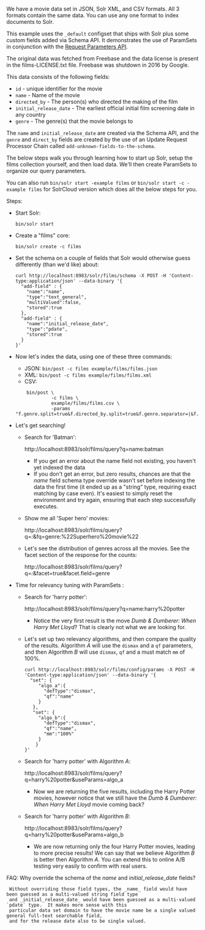 We have a movie data set in JSON, Solr XML, and CSV formats.  All 3 formats contain the same data.  You can use any one format to index documents to Solr.

This example uses the `_default` configset that ships with Solr plus some custom fields added via Schema API.  It demonstrates the use of ParamSets in conjunction with the [Request Parameters API](https://solr.apache.org/guide/request-parameters-api.html).

The original data was fetched from Freebase and the data license is present in the films-LICENSE.txt file.  Freebase was shutdown in 2016 by Google.

This data consists of the following fields:
 * `id` - unique identifier for the movie
 * `name` - Name of the movie
 * `directed_by` - The person(s) who directed the making of the film
 * `initial_release_date` - The earliest official initial film screening date in any country
 * `genre` - The genre(s) that the movie belongs to

 The `name` and `initial_release_date` are created via the Schema API, and the `genre` and `direct_by` fields
 are created by the use of an Update Request Processor Chain called `add-unknown-fields-to-the-schema`.

 The below steps walk you through learning how to start up Solr, setup the films collection yourself, and then load data.  We'll then create ParamSets to organize our query parameters.

 You can also run `bin/solr start -example films` or `bin/solr start -c -example films` for SolrCloud version which does all the below steps for you.

 Steps:
   * Start Solr:
     ```
     bin/solr start
     ```

   * Create a "films" core:

     ```
     bin/solr create -c films
     ```

   * Set the schema on a couple of fields that Solr would otherwise guess differently (than we'd like) about:

      ```
      curl http://localhost:8983/solr/films/schema -X POST -H 'Content-type:application/json' --data-binary '{
        "add-field" : {
          "name":"name",
          "type":"text_general",
          "multiValued":false,
          "stored":true
        },
        "add-field" : {
          "name":"initial_release_date",
          "type":"pdate",
          "stored":true
        }
      }'
      ```

   * Now let's index the data, using one of these three commands:

     - JSON: `bin/post -c films example/films/films.json`
     - XML: `bin/post -c films example/films/films.xml`
     - CSV:
     ```
         bin/post \
                  -c films \
                  example/films/films.csv \
                  -params "f.genre.split=true&f.directed_by.split=true&f.genre.separator=|&f.directed_by.separator=|"
     ```


   * Let's get searching!
     - Search for 'Batman':

       http://localhost:8983/solr/films/query?q=name:batman

       * If you get an error about the name field not existing, you haven't yet indexed the data
       * If you don't get an error, but zero results, chances are that the _name_ field schema type override wasn't set
         before indexing the data the first time (it ended up as a "string" type, requiring exact matching by case even).
         It's easiest to simply reset the environment and try again, ensuring that each step successfully executes.

     - Show me all 'Super hero' movies:

       http://localhost:8983/solr/films/query?q=*:*&fq=genre:%22Superhero%20movie%22

     - Let's see the distribution of genres across all the movies. See the facet section of the response for the counts:

       http://localhost:8983/solr/films/query?q=*:*&facet=true&facet.field=genre

   * Time for relevancy tuning with ParamSets :

     - Search for 'harry potter':

       http://localhost:8983/solr/films/query?q=name:harry%20potter

       * Notice the very first result is the move _Dumb &amp; Dumberer: When Harry Met Lloyd_?
       That is clearly not what we are looking for.  

     - Let's set up two relevancy algorithms, and then compare the quality of the results.
         Algorithm *A* will use the `dismax` and a `qf` parameters, and then Algorithm *B*
         will use `dismax`, `qf` and a must match `mm` of 100%.

         ```
         curl http://localhost:8983/solr/films/config/params -X POST -H 'Content-type:application/json' --data-binary '{
           "set": {
              "algo_a":{
                "defType":"dismax",
                "qf":"name"
              }
            },
            "set": {
              "algo_b":{
                "defType":"dismax",
                "qf":"name",
                "mm":"100%"
              }
             }            
         }'
         ```

     - Search for 'harry potter' with Algorithm *A*:

       http://localhost:8983/solr/films/query?q=harry%20potter&useParams=algo_a

       * Now we are returning the five results, including the Harry Potter movies, however notice that we still have the
         _Dumb &amp; Dumberer: When Harry Met Lloyd_ movie coming back?   

     - Search for 'harry potter' with Algorithm *B*:

       http://localhost:8983/solr/films/query?q=harry%20potter&useParams=algo_b

       * We are now returning only the four Harry Potter movies, leading to more precise results!
           We can say that we believe Algorithm *B* is better then Algorithm *A*.  You can extend
           this to online A/B testing very easily to confirm with real users.





FAQ:
  Why override the schema of the _name_ and _initial_release_date_ fields?

     Without overriding those field types, the _name_ field would have been guessed as a multi-valued string field type
     and _initial_release_date_ would have been guessed as a multi-valued `pdate` type.  It makes more sense with this
     particular data set domain to have the movie name be a single valued general full-text searchable field,
     and for the release date also to be single valued.
